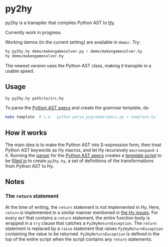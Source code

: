 # py2hy

py2hy is a transpiler that compiles Python AST to
[Hy](https://github.com/hylang/hy).

Currently work in progress.

Working demos (in the current setting) are available in `demo/`. Try:

```bash
hy py2hy.hy demo/makengamesolver.py > demo/makengamesolver.hy
hy demo/makengamesolver.hy
```

The newest version uses the Python AST class, making it transpile in a usable speed.

## Usage

```bash
hy py2hy.hy path/to/src.hy
```

To parse the [Python AST specs](https://docs.python.org/3.6/library/ast.html)
and create the grammar template, do

```bash
make template  # i.e. `python parse_pygrammarspecs.py > template.hy`
```

## How it works
The main idea is to make the Python AST into S-expression form, then treat
Python AST keywords as Hy macros, and let Hy recursively `macroexpand-1` it.
Running the [parser](lib/parse_pygrammarspecs.py) for the
[Python AST specs](https://docs.python.org/3.6/library/ast.html) creates a
[template script](template.hy) to be [filled in](py2hy.hy) to create
`py2hy.hy`, a set of definitions of the transformations from Python AST to Hy.


## Notes
### The `return` statement
At the time of writing, the `return` statement is not implemented in Hy. Here,
`return` is implemented in a similar manner mentioned in
[the Hy issues](https://github.com/hylang/hy/issues/739#issuecomment-68392695).
For every `def` that contains a `return` statement, the entire function body is
wrapped in a `try` clause that catches a `Py2HyReturnException`. The `return`
statement is replaced by a `raise` statement that raises `Py2HyReturnException`
containing the value to be returned. `Py2HyReturnException` is defined in the
top of the entire script when the script contains any `return` statements.